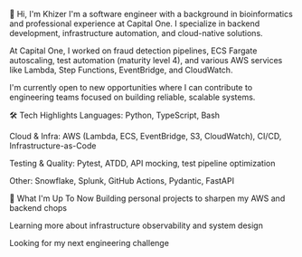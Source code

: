 👋 Hi, I'm Khizer
I'm a software engineer with a background in bioinformatics and professional experience at Capital One. I specialize in backend development, infrastructure automation, and cloud-native solutions.

At Capital One, I worked on fraud detection pipelines, ECS Fargate autoscaling, test automation (maturity level 4), and various AWS services like Lambda, Step Functions, EventBridge, and CloudWatch.

I'm currently open to new opportunities where I can contribute to engineering teams focused on building reliable, scalable systems.

🛠️ Tech Highlights
Languages: Python, TypeScript, Bash

Cloud & Infra: AWS (Lambda, ECS, EventBridge, S3, CloudWatch), CI/CD, Infrastructure-as-Code

Testing & Quality: Pytest, ATDD, API mocking, test pipeline optimization

Other: Snowflake, Splunk, GitHub Actions, Pydantic, FastAPI

🌱 What I'm Up To Now
Building personal projects to sharpen my AWS and backend chops

Learning more about infrastructure observability and system design

Looking for my next engineering challenge

